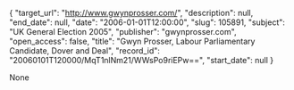 {
  "target_url": "http://www.gwynprosser.com/", 
  "description": null, 
  "end_date": null, 
  "date": "2006-01-01T12:00:00", 
  "slug": 105891, 
  "subject": "UK General Election 2005", 
  "publisher": "gwynprosser.com", 
  "open_access": false, 
  "title": "Gwyn Prosser, Labour Parliamentary Candidate, Dover and Deal", 
  "record_id": "20060101T120000/MqT1nlNm21/WWsPo9riEPw==", 
  "start_date": null
}

None